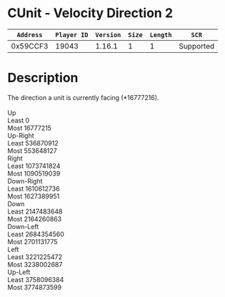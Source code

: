 # CUnit - Velocity Direction 2

| `Address` | `Player ID` | `Version` | `Size` | `Length` | `SCR` |
| ---------- | ----------- | --------- | ------ | -------- | ---- |
| 0x59CCF3 | 19043 | 1.16.1 | 1 | 1 | Supported |

# Description

The direction a unit is currently facing (*16777216).<br><br>Up<br>Least 0<br>Most 16777215<br>Up-Right<br>Least 536870912<br>Most 553648127<br>Right<br>Least 1073741824<br>Most 1090519039<br>Down-Right<br>Least 1610612736<br>Most 1627389951<br>Down<br>Least 2147483648<br>Most 2164260863<br>Down-Left<br>Least 2684354560<br>Most 2701131775<br>Left<br>Least 3221225472<br>Most 3238002687<br>Up-Left<br>Least 3758096384<br>Most 3774873599